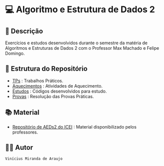 # 💻 Algoritmo e Estrutura de Dados 2

## 📃 Descrição

Exercícios e estudos desenvolvidos durante o semestre da matéria de Algoritmos e Estruturas de Dados 2 com o Professor
Max Machado e Felipe Domingo.

## 📑 Estrutura do Repositório

- [TPs](/AEDs/AEDs_II/TPs/) : Trabalhos Práticos.
- [Aquecimentos](/AEDs/AEDs_II/Aquecimentos/) : Atividades de Aquecimento.
- [Estudos](/AEDs/AEDs_II/Estudos/) : Códigos desenvolvidos para estudo.
- [Provas](/AEDs/AEDs_II/Provas/) : Resolução das Provas Práticas.

## 📚 Material

- [Repositório de AEDs2 do ICEI](https://github.com/icei-pucminas/aeds2.git) : Material disponibilizado pelos professores.

## 👨‍💻 Autor

`Vinícius Miranda de Araujo`